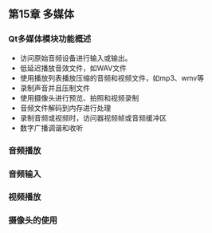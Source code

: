 ## 第15章 多媒体
### Qt多媒体模块功能概述
- 访问原始音频设备进行输入或输出。
- 低延迟播放音效文件，如WAV文件
- 使用播放列表播放压缩的音频和视频文件，如mp3、wmv等
- 录制声音并且压制文件
- 使用摄像头进行预览、拍照和视频录制
- 音频文件解码到内存进行处理
- 录制音频或视频时，访问器视频帧或音频缓冲区
- 数字广播调谐和收听
### 音频播放
### 音频输入
### 视频播放
### 摄像头的使用